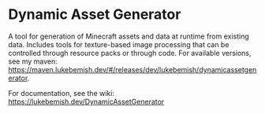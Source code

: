 # Dynamic Asset Generator

A tool for generation of Minecraft assets and data at runtime from existing data. Includes tools for texture-based image processing that can be controlled through resource packs or through code. For available versions, see my maven: https://maven.lukebemish.dev/#/releases/dev/lukebemish/dynamicassetgenerator.

For documentation, see the wiki: https://lukebemish.dev/DynamicAssetGenerator
